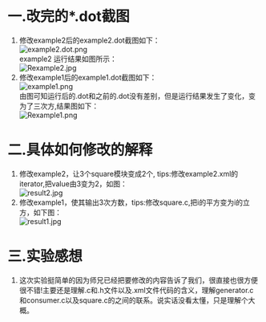 # 一.改完的*.dot截图   
1. 修改example2后的example2.dot截图如下：   
![example2.dot.png](https://ooo.0o0.ooo/2016/10/18/5805e60527874.png)   
example2 运行结果如图所示：   
![Rexample2.jpg](https://ooo.0o0.ooo/2016/10/18/5805e904cd670.jpg)   
2. 修改example1后的example1.dot截图如下：   
![example1.png](https://ooo.0o0.ooo/2016/10/18/5805e737bfa48.png)   
由图可知运行后的.dot和之前的.dot没有差别，但是运行结果发生了变化，变为了三次方,结果图如下：    
![Rexample1.png](https://ooo.0o0.ooo/2016/10/18/5805e7bb6aa24.png)   
# 二.具体如何修改的解释   
1. 修改example2，让3个square模块变成2个, tips:修改example2.xml的iterator,把value由3变为2，如图：    
![result2.jpg](https://ooo.0o0.ooo/2016/10/18/5805ea02ca80c.jpg)   
2. 修改example1，使其输出3次方数，tips:修改square.c,把i的平方变为i的立方，如下图：    
![result1.jpg](https://ooo.0o0.ooo/2016/10/18/5805eb0697fb5.jpg)   
# 三.实验感想
1. 这次实验挺简单的因为师兄已经把要修改的内容告诉了我们，很直接也很方便很不错!主要还是理解.c和.h文件以及.xml文件代码的含义，理解generator.c和consumer.c以及square.c的之间的联系。说实话没看太懂，只是理解个大概。
